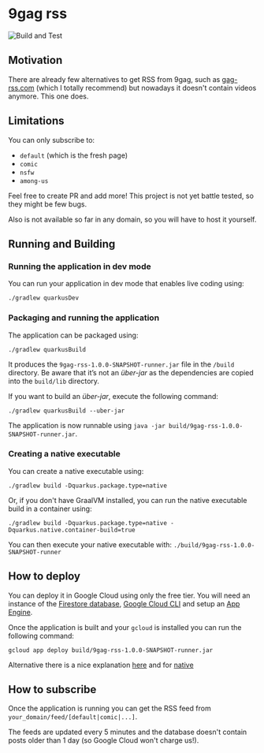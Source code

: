 # 9gag rss

![Build and Test](https://github.com/angel-git/9gag-rss/workflows/Build%20and%20Test/badge.svg?branch=master)

## Motivation

There are already few alternatives to get RSS from 9gag, such as [gag-rss.com](https://9gag-rss.com/) (which I totally recommend)
but nowadays it doesn't contain videos anymore. This one does.

## Limitations

You can only subscribe to:
- `default` (which is the fresh page)
- `comic`
- `nsfw`
- `among-us`

Feel free to create PR and add more!
This project is not yet battle tested, so they might be few bugs.

Also is not available so far in any domain, so you will have to host it yourself. 

## Running and Building

### Running the application in dev mode

You can run your application in dev mode that enables live coding using:
```shell script
./gradlew quarkusDev
```

### Packaging and running the application

The application can be packaged using:
```shell script
./gradlew quarkusBuild
```
It produces the `9gag-rss-1.0.0-SNAPSHOT-runner.jar` file in the `/build` directory.
Be aware that it’s not an _über-jar_ as the dependencies are copied into the `build/lib` directory.

If you want to build an _über-jar_, execute the following command:
```shell script
./gradlew quarkusBuild --uber-jar
```

The application is now runnable using `java -jar build/9gag-rss-1.0.0-SNAPSHOT-runner.jar`.

### Creating a native executable

You can create a native executable using: 
```shell script
./gradlew build -Dquarkus.package.type=native
```

Or, if you don't have GraalVM installed, you can run the native executable build in a container using: 
```shell script
./gradlew build -Dquarkus.package.type=native -Dquarkus.native.container-build=true
```

You can then execute your native executable with: `./build/9gag-rss-1.0.0-SNAPSHOT-runner`

## How to deploy

You can deploy it in Google Cloud using only the free tier.
You will need an instance of the [Firestore database](https://cloud.google.com/firestore/docs/quickstart-servers),
[Google Cloud CLI](https://cloud.google.com/sdk/docs/initializing) and setup an [App Engine](https://cloud.google.com/appengine).

Once the application is built and your `gcloud` is installed you can run the following command:

```shell script
gcloud app deploy build/9gag-rss-1.0.0-SNAPSHOT-runner.jar
```

Alternative there is a nice explanation [here](https://quarkify.net/how-to-deploy-quarkus-on-google-app-engine/)
and for [native](https://medium.com/@alexismp/deploying-a-quarkus-app-to-google-cloud-run-c4a8ca3be526)

## How to subscribe

Once the application is running you can get the RSS feed from `your_domain/feed/[default|comic|...]`.

The feeds are updated every 5 minutes and the database doesn't contain posts older than 1 day (so Google Cloud won't charge us!).
